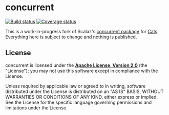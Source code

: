 # concurrent

[![Build status](https://img.shields.io/travis/travisbrown/concurrent/master.svg)](https://travis-ci.org/travisbrown/concurrent)
[![Coverage status](https://img.shields.io/codecov/c/github/travisbrown/concurrent/master.svg)](https://codecov.io/github/travisbrown/concurrent)

This is a work-in-progress fork of Scalaz's
[concurrent package][scalaz-concurrent] for [Cats][cats]. Everything here is
subject to change and nothing is published.

## License

concurrent is licensed under the **[Apache License, Version 2.0][apache]** (the
"License"); you may not use this software except in compliance with the License.

Unless required by applicable law or agreed to in writing, software
distributed under the License is distributed on an "AS IS" BASIS,
WITHOUT WARRANTIES OR CONDITIONS OF ANY KIND, either express or implied.
See the License for the specific language governing permissions and
limitations under the License.

[apache]: http://www.apache.org/licenses/LICENSE-2.0

[cats]: https://github.com/typelevel/cats
[scalaz-concurrent]: https://github.com/scalaz/scalaz/tree/series/7.3.x/concurrent/src/main/scala/scalaz/concurrent
